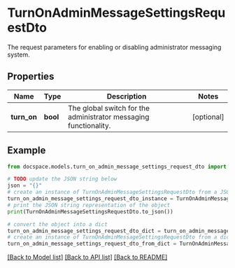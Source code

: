 # TurnOnAdminMessageSettingsRequestDto

The request parameters for enabling or disabling administrator messaging system.

## Properties

Name | Type | Description | Notes
------------ | ------------- | ------------- | -------------
**turn_on** | **bool** | The global switch for the administrator messaging functionality. | [optional] 

## Example

```python
from docspace.models.turn_on_admin_message_settings_request_dto import TurnOnAdminMessageSettingsRequestDto

# TODO update the JSON string below
json = "{}"
# create an instance of TurnOnAdminMessageSettingsRequestDto from a JSON string
turn_on_admin_message_settings_request_dto_instance = TurnOnAdminMessageSettingsRequestDto.from_json(json)
# print the JSON string representation of the object
print(TurnOnAdminMessageSettingsRequestDto.to_json())

# convert the object into a dict
turn_on_admin_message_settings_request_dto_dict = turn_on_admin_message_settings_request_dto_instance.to_dict()
# create an instance of TurnOnAdminMessageSettingsRequestDto from a dict
turn_on_admin_message_settings_request_dto_from_dict = TurnOnAdminMessageSettingsRequestDto.from_dict(turn_on_admin_message_settings_request_dto_dict)
```
[[Back to Model list]](../README.md#documentation-for-models) [[Back to API list]](../README.md#documentation-for-api-endpoints) [[Back to README]](../README.md)


